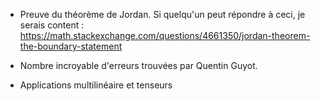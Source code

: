 - Preuve du théorème de Jordan. Si quelqu'un peut répondre à ceci, je serais content : https://math.stackexchange.com/questions/4661350/jordan-theorem-the-boundary-statement

- Nombre incroyable d'erreurs trouvées par Quentin Guyot.
- Applications multilinéaire et tenseurs

